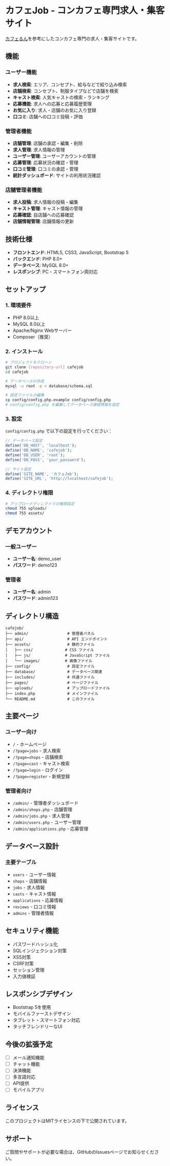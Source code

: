 # カフェJob - コンカフェ専門求人・集客サイト

[カフェるん](https://caferun.jp/)を参考にしたコンカフェ専門の求人・集客サイトです。

## 機能

### ユーザー機能
- **求人検索**: エリア、コンセプト、給与などで絞り込み検索
- **店舗検索**: コンセプト、制服タイプなどで店舗を検索
- **キャスト検索**: 人気キャストの検索・ランキング
- **応募機能**: 求人への応募と応募履歴管理
- **お気に入り**: 求人・店舗のお気に入り登録
- **口コミ**: 店舗への口コミ投稿・評価

### 管理者機能
- **店舗管理**: 店舗の承認・編集・削除
- **求人管理**: 求人情報の管理
- **ユーザー管理**: ユーザーアカウントの管理
- **応募管理**: 応募状況の確認・管理
- **口コミ管理**: 口コミの承認・管理
- **統計ダッシュボード**: サイトの利用状況確認

### 店舗管理者機能
- **求人投稿**: 求人情報の投稿・編集
- **キャスト管理**: キャスト情報の管理
- **応募確認**: 自店舗への応募確認
- **店舗情報管理**: 店舗情報の更新

## 技術仕様

- **フロントエンド**: HTML5, CSS3, JavaScript, Bootstrap 5
- **バックエンド**: PHP 8.0+
- **データベース**: MySQL 8.0+
- **レスポンシブ**: PC・スマートフォン両対応

## セットアップ

### 1. 環境要件
- PHP 8.0以上
- MySQL 8.0以上
- Apache/Nginx Webサーバー
- Composer（推奨）

### 2. インストール

```bash
# プロジェクトをクローン
git clone [repository-url] cafejob
cd cafejob

# データベースの作成
mysql -u root -p < database/schema.sql

# 設定ファイルの編集
cp config/config.php.example config/config.php
# config/config.php を編集してデータベース接続情報を設定
```

### 3. 設定

`config/config.php` で以下の設定を行ってください：

```php
// データベース設定
define('DB_HOST', 'localhost');
define('DB_NAME', 'cafejob');
define('DB_USER', 'root');
define('DB_PASS', 'your_password');

// サイト設定
define('SITE_NAME', 'カフェJob');
define('SITE_URL', 'http://localhost/cafejob');
```

### 4. ディレクトリ権限

```bash
# アップロードディレクトリの権限設定
chmod 755 uploads/
chmod 755 assets/
```

## デモアカウント

### 一般ユーザー
- **ユーザー名**: demo_user
- **パスワード**: demo123

### 管理者
- **ユーザー名**: admin
- **パスワード**: admin123

## ディレクトリ構造

```
cafejob/
├── admin/                 # 管理者パネル
├── api/                   # API エンドポイント
├── assets/                # 静的ファイル
│   ├── css/              # CSS ファイル
│   ├── js/               # JavaScript ファイル
│   └── images/           # 画像ファイル
├── config/                # 設定ファイル
├── database/              # データベース関連
├── includes/              # 共通ファイル
├── pages/                 # ページファイル
├── uploads/               # アップロードファイル
├── index.php              # メインファイル
└── README.md              # このファイル
```

## 主要ページ

### ユーザー向け
- `/` - ホームページ
- `/?page=jobs` - 求人検索
- `/?page=shops` - 店舗検索
- `/?page=cast` - キャスト検索
- `/?page=login` - ログイン
- `/?page=register` - 新規登録

### 管理者向け
- `/admin/` - 管理者ダッシュボード
- `/admin/shops.php` - 店舗管理
- `/admin/jobs.php` - 求人管理
- `/admin/users.php` - ユーザー管理
- `/admin/applications.php` - 応募管理

## データベース設計

### 主要テーブル
- `users` - ユーザー情報
- `shops` - 店舗情報
- `jobs` - 求人情報
- `casts` - キャスト情報
- `applications` - 応募情報
- `reviews` - 口コミ情報
- `admins` - 管理者情報

## セキュリティ機能

- パスワードハッシュ化
- SQLインジェクション対策
- XSS対策
- CSRF対策
- セッション管理
- 入力値検証

## レスポンシブデザイン

- Bootstrap 5を使用
- モバイルファーストデザイン
- タブレット・スマートフォン対応
- タッチフレンドリーなUI

## 今後の拡張予定

- [ ] メール通知機能
- [ ] チャット機能
- [ ] 決済機能
- [ ] 多言語対応
- [ ] API提供
- [ ] モバイルアプリ

## ライセンス

このプロジェクトはMITライセンスの下で公開されています。

## サポート

ご質問やサポートが必要な場合は、GitHubのIssuesページでお知らせください。



